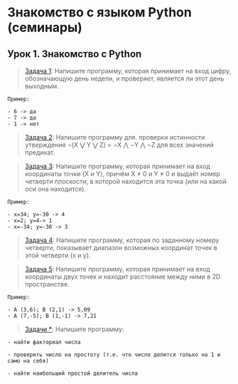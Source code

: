 # Знакомство с языком Python (семинары)
## Урок 1. Знакомство с Python

> [Задача 1](https://github.com/XYI7I/GeekBrains/tree/main/Geek/PythonStart/lesson1/task1/main.py): Напишите программу, которая принимает на вход цифру, обозначающую день недели, и проверяет, является ли этот день выходным.

    Пример:

    - 6 -> да
    - 7 -> да
    - 1 -> нет

> [Задача 2](https://github.com/XYI7I/GeekBrains/tree/main/Geek/PythonStart/lesson1/task2/main.py): Напишите программу для. проверки истинности утверждения ¬(X ⋁ Y ⋁ Z) = ¬X ⋀ ¬Y ⋀ ¬Z для всех значений предикат.

> [Задача 3](https://github.com/XYI7I/GeekBrains/tree/main/Geek/PythonStart/lesson1/task3/main.py): Напишите программу, которая принимает на вход координаты точки (X и Y), причём X ≠ 0 и Y ≠ 0 и выдаёт номер четверти плоскости, в которой находится эта точка (или на какой оси она находится).

    Пример:

    - x=34; y=-30 -> 4
    - x=2; y=4-> 1
    - x=-34; y=-30 -> 3

> [Задача 4](https://github.com/XYI7I/GeekBrains/tree/main/Geek/PythonStart/lesson1/task4/main.py): Напишите программу, которая по заданному номеру четверти, показывает диапазон возможных координат точек в этой четверти (x и y).

> [Задача 5](https://github.com/XYI7I/GeekBrains/tree/main/Geek/PythonStart/lesson1/task5/main.py): Напишите программу, которая принимает на вход координаты двух точек и находит расстояние между ними в 2D пространстве.

    Пример:

    - A (3,6); B (2,1) -> 5,09
    - A (7,-5); B (1,-1) -> 7,21

> [Задачи *](https://github.com/XYI7I/GeekBrains/tree/main/Geek/PythonStart/lesson1/task6/main.py): Напишите программу:

    - найти факториал числа

    - проверить число на простоту (т.е. что число делится только на 1 и само на себя)

    - найти наибольший простой делитель числа